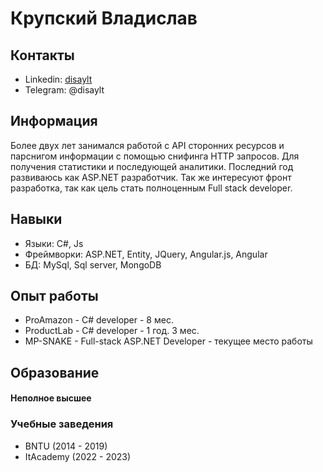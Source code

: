 # Крупский Владислав

## Контакты
* Linkedin: [disaylt](https://www.linkedin.com/in/disaylt/)
* Telegram: @disaylt

## Информация
Более двух лет занимался работой с API сторонних ресурсов и парснигом информации с помощью снифинга HTTP запросов. Для получения статистики и последующей аналитики. Последний год развиваюсь как ASP.NET разработчик. Так же интересуют фронт разработка, так как цель стать полноценным Full stack developer.

## Навыки
* Языки: C#, Js
* Фреймворки: ASP.NET, Entity, JQuery, Angular.js, Angular
* БД: MySql, Sql server, MongoDB

## Опыт работы
* ProAmazon - C# developer - 8 мес.
* ProductLab - C# developer - 1 год. 3 мес.
* MP-SNAKE - Full-stack ASP.NET Developer - текущее место работы

## Образование
#### Неполное высшее
### Учебные заведения
* BNTU (2014 - 2019)
* ItAcademy (2022 - 2023)